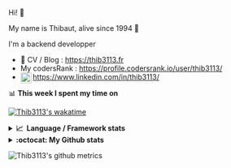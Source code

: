 Hi! 👋

My name is Thibaut, alive since 1994 🍷

I'm a backend developper

-   📝 CV / Blog : https://thib3113.fr
-   My codersRank : https://profile.codersrank.io/user/thib3113/
-   <a href="https://www.linkedin.com/in/thib3113/"><img align="left" alt="Thib3113's Linkedin" width="21px" src="https://img.icons8.com/color/48/linkedin.png" /></a> https://www.linkedin.com/in/thib3113/

📊 **This week I spent my time on**

[![Thib3113's wakatime](https://github-readme-stats.vercel.app/api/wakatime?username=thib3113&layout=default&theme=dracula&langs_count=6&hide_title=true&hide_border=true)](https://wakatime.com/@thib3113)

<details>
  <summary><b>📈&nbsp;&nbsp;Language&nbsp;/&nbsp;Framework stats</b></summary>
  <br/>  
  <a href='https://profile.codersrank.io/user/thib3113/'>
  <img src='http://cr-skills-chart-widget.azurewebsites.net/api/api?username=thib3113&padding=30&skills=php,batchfile,javascript,less,mysql,reactjs,scss,shell,typescript,vue'>
  </a>
</details>

<details>
  <summary><b>:octocat: My Github stats</b></summary>
  <br/>  
  
  <img src="https://github-readme-stats.vercel.app/api?username=thib3113&theme=dracula&show_icons=true&" alt="Thib3113's GitHub stats" />

<!--START_SECTION:activity-->

1. 🎉 Merged PR [#668](https://github.com/thib3113/unifi-client/pull/668) in [thib3113/unifi-client](https://github.com/thib3113/unifi-client)
2. 🎉 Merged PR [#670](https://github.com/thib3113/unifi-client/pull/670) in [thib3113/unifi-client](https://github.com/thib3113/unifi-client)
3. 🗣 Commented on [#223](https://github.com/jens-maus/node-unifi/issues/223#issuecomment-1803740627) in [jens-maus/node-unifi](https://github.com/jens-maus/node-unifi)
4. 💪 Opened PR [#670](https://github.com/thib3113/unifi-client/pull/670) in [thib3113/unifi-client](https://github.com/thib3113/unifi-client)
5. 🗣 Commented on [#202](https://github.com/Art-of-WiFi/UniFi-API-client/issues/202#issuecomment-1803690243) in [Art-of-WiFi/UniFi-API-client](https://github.com/Art-of-WiFi/UniFi-API-client)
 <!--END_SECTION:activity-->

</details>

![Thib3113's github metrics](https://gist.githubusercontent.com/thib3113/83a96e16f8bca103f1b0e376186c66ec/raw/github-metrics.svg)

